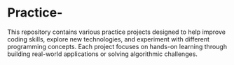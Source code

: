 # Practice-
This repository contains various practice projects designed to help improve coding skills, explore new technologies, and experiment with different programming concepts. Each project focuses on hands-on learning through building real-world applications or solving algorithmic challenges.
